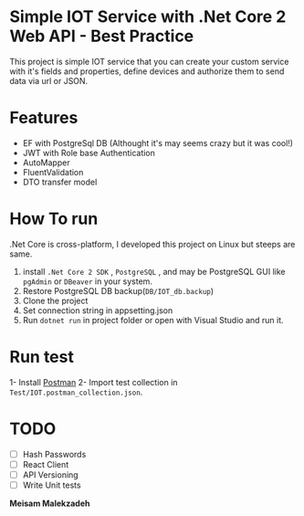 # Simple IOT Service with .Net Core 2 Web API - Best Practice

This project is simple IOT service that you can create your custom service with it's fields and properties, define devices and authorize them to send data via url or JSON.

# Features
* EF with PostgreSql DB (Althought it's may seems crazy but it was cool!)
* JWT with Role base Authentication
* AutoMapper
* FluentValidation
* DTO transfer model

# How  To run
.Net Core is cross-platform, I developed this project on Linux but steeps are same.
1. install `.Net Core 2 SDK` , `PostgreSQL` , and may be PostgreSQL GUI like `pgAdmin` or `DBeaver` in your system.
2. Restore PostgreSQL DB backup(`DB/IOT_db.backup`)
3. Clone the project
4. Set connection string in appsetting.json
5. Run `dotnet run` in project folder or open with Visual Studio and run it.

# Run test
1- Install [Postman](https://www.getpostman.com/)
2- Import test collection in `Test/IOT.postman_collection.json`.

# TODO
- [ ] Hash Passwords
- [ ] React Client
- [ ] API Versioning
- [ ] Write Unit tests

**Meisam Malekzadeh**
